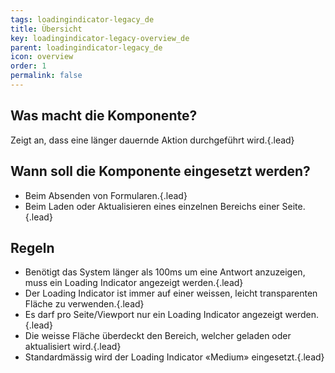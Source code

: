 ```yaml
---
tags: loadingindicator-legacy_de
title: Übersicht
key: loadingindicator-legacy-overview_de
parent: loadingindicator-legacy_de
icon: overview
order: 1
permalink: false  
---
```


## Was macht die Komponente?
Zeigt an, dass eine länger dauernde Aktion durchgeführt wird.{.lead}

## Wann soll die Komponente eingesetzt werden? 
* Beim Absenden von Formularen.{.lead}
* Beim Laden oder Aktualisieren eines einzelnen Bereichs einer Seite.{.lead}

## Regeln
* Benötigt das System länger als 100ms um eine Antwort anzuzeigen, muss ein Loading Indicator angezeigt werden.{.lead}
* Der Loading Indicator ist immer auf einer weissen, leicht transparenten Fläche zu verwenden.{.lead}
* Es darf pro Seite/Viewport nur ein Loading Indicator angezeigt werden.{.lead}
* Die weisse Fläche überdeckt den Bereich, welcher geladen oder aktualisiert wird.{.lead}
* Standardmässig wird der Loading Indicator «Medium» eingesetzt.{.lead}